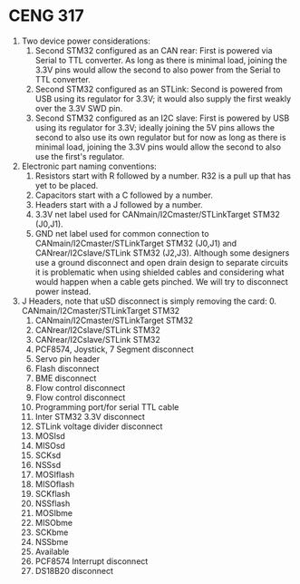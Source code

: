 # CENG 317
1. Two device power considerations:
    1. Second STM32 configured as an CAN rear: First is powered via Serial to TTL converter. As long as there is minimal load, joining the 3.3V pins would allow the second to also power from the Serial to TTL converter.
    2. Second STM32 configured as an STLink: Second is powered from USB using its regulator for 3.3V; it would also supply the first weakly over the 3.3V SWD pin.
    3. Second STM32 configured as an I2C slave: First is powered by USB using its regulator for 3.3V; ideally joining the 5V pins allows the second to also use its own regulator but for now as long as there is minimal load, joining the 3.3V pins would allow the second to also use the first's regulator.
2. Electronic part naming conventions:
    1. Resistors start with R followed by a number. R32 is a pull up that has yet to be placed.
	2. Capacitors start with a C followed by a number.
	3. Headers start with a J followed by a number.
	4. 3.3V net label used for CANmain/I2Cmaster/STLinkTarget STM32 (J0,J1).
	5. GND net label used for common connection to CANmain/I2Cmaster/STLinkTarget STM32 (J0,J1) and CANrear/I2Cslave/STLink STM32 (J2,J3). Although some designers use a ground disconnect and open drain design to separate circuits it is problematic when using shielded cables and considering what would happen when a cable gets pinched. We will try to disconnect power instead.
3. J Headers, note that uSD disconnect is simply removing the card:
    0. CANmain/I2Cmaster/STLinkTarget STM32
	1. CANmain/I2Cmaster/STLinkTarget STM32
	2. CANrear/I2Cslave/STLink STM32
	3. CANrear/I2Cslave/STLink STM32
	4. PCF8574, Joystick, 7 Segment disconnect
	5. Servo pin header
	6. Flash disconnect
	7. BME disconnect
	8. Flow control disconnect
	9. Flow control disconnect
	10. Programming port/for serial TTL cable
	11. Inter STM32 3.3V disconnect
	12. STLink voltage divider disconnect
	13. MOSIsd
	14. MISOsd
	15. SCKsd
	16. NSSsd
	17. MOSIflash
	18. MISOflash
	19. SCKflash
	20. NSSflash
	21. MOSIbme
	22. MISObme
	23. SCKbme
	24. NSSbme
	25. Available
	26. PCF8574 Interrupt disconnect
	27. DS18B20 disconnect
	
	
